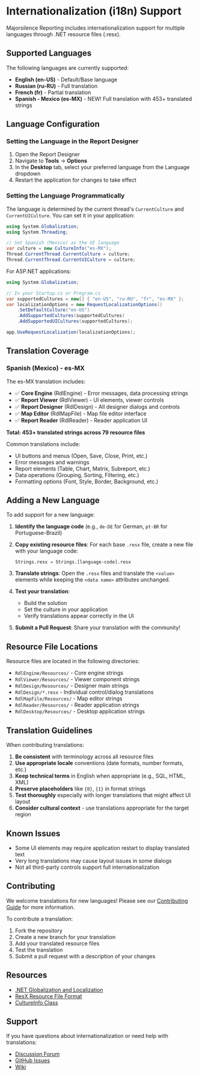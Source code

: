 # Internationalization (i18n) Support

Majorsilence Reporting includes internationalization support for multiple languages through .NET resource files (.resx).

## Supported Languages

The following languages are currently supported:

- **English (en-US)** - Default/Base language
- **Russian (ru-RU)** - Full translation
- **French (fr)** - Partial translation
- **Spanish - Mexico (es-MX)** - NEW! Full translation with 453+ translated strings

## Language Configuration

### Setting the Language in the Report Designer

1. Open the Report Designer
2. Navigate to **Tools** → **Options** 
3. In the **Desktop** tab, select your preferred language from the Language dropdown
4. Restart the application for changes to take effect

### Setting the Language Programmatically

The language is determined by the current thread's `CurrentCulture` and `CurrentUICulture`. You can set it in your application:

```csharp
using System.Globalization;
using System.Threading;

// Set Spanish (Mexico) as the UI language
var culture = new CultureInfo("es-MX");
Thread.CurrentThread.CurrentCulture = culture;
Thread.CurrentThread.CurrentUICulture = culture;
```

For ASP.NET applications:

```csharp
using System.Globalization;

// In your Startup.cs or Program.cs
var supportedCultures = new[] { "en-US", "ru-RU", "fr", "es-MX" };
var localizationOptions = new RequestLocalizationOptions()
    .SetDefaultCulture("en-US")
    .AddSupportedCultures(supportedCultures)
    .AddSupportedUICultures(supportedCultures);

app.UseRequestLocalization(localizationOptions);
```

## Translation Coverage

### Spanish (Mexico) - es-MX

The es-MX translation includes:

- ✅ **Core Engine** (RdlEngine) - Error messages, data processing strings
- ✅ **Report Viewer** (RdlViewer) - UI elements, viewer controls
- ✅ **Report Designer** (RdlDesign) - All designer dialogs and controls
- ✅ **Map Editor** (RdlMapFile) - Map file editor interface
- ✅ **Report Reader** (RdlReader) - Reader application UI

**Total: 453+ translated strings across 79 resource files**

Common translations include:
- UI buttons and menus (Open, Save, Close, Print, etc.)
- Error messages and warnings
- Report elements (Table, Chart, Matrix, Subreport, etc.)
- Data operations (Grouping, Sorting, Filtering, etc.)
- Formatting options (Font, Style, Border, Background, etc.)

## Adding a New Language

To add support for a new language:

1. **Identify the language code** (e.g., `de-DE` for German, `pt-BR` for Portuguese-Brazil)

2. **Copy existing resource files**: For each base `.resx` file, create a new file with your language code:
   ```
   Strings.resx → Strings.[language-code].resx
   ```

3. **Translate strings**: Open the `.resx` files and translate the `<value>` elements while keeping the `<data name>` attributes unchanged.

4. **Test your translation**:
   - Build the solution
   - Set the culture in your application
   - Verify translations appear correctly in the UI

5. **Submit a Pull Request**: Share your translation with the community!

## Resource File Locations

Resource files are located in the following directories:

- `RdlEngine/Resources/` - Core engine strings
- `RdlViewer/Resources/` - Viewer component strings
- `RdlDesign/Resources/` - Designer main strings
- `RdlDesign/*.resx` - Individual control/dialog translations
- `RdlMapFile/Resources/` - Map editor strings
- `RdlReader/Resources/` - Reader application strings
- `RdlDesktop/Resources/` - Desktop application strings

## Translation Guidelines

When contributing translations:

1. **Be consistent** with terminology across all resource files
2. **Use appropriate locale** conventions (date formats, number formats, etc.)
3. **Keep technical terms** in English when appropriate (e.g., SQL, HTML, XML)
4. **Preserve placeholders** like `{0}`, `{1}` in format strings
5. **Test thoroughly** especially with longer translations that might affect UI layout
6. **Consider cultural context** - use translations appropriate for the target region

## Known Issues

- Some UI elements may require application restart to display translated text
- Very long translations may cause layout issues in some dialogs
- Not all third-party controls support full internationalization

## Contributing

We welcome translations for new languages! Please see our [Contributing Guide](https://github.com/majorsilence/My-FyiReporting/wiki/Contribute) for more information.

To contribute a translation:

1. Fork the repository
2. Create a new branch for your translation
3. Add your translated resource files
4. Test the translation
5. Submit a pull request with a description of your changes

## Resources

- [.NET Globalization and Localization](https://docs.microsoft.com/en-us/dotnet/core/extensions/globalization-and-localization)
- [ResX Resource File Format](https://docs.microsoft.com/en-us/dotnet/framework/resources/creating-resource-files-for-desktop-apps#resources-in-resx-files)
- [CultureInfo Class](https://docs.microsoft.com/en-us/dotnet/api/system.globalization.cultureinfo)

## Support

If you have questions about internationalization or need help with translations:

- [Discussion Forum](https://groups.google.com/d/forum/myfyireporting)
- [GitHub Issues](https://github.com/majorsilence/My-FyiReporting/issues)
- [Wiki](https://github.com/majorsilence/My-FyiReporting/wiki)
